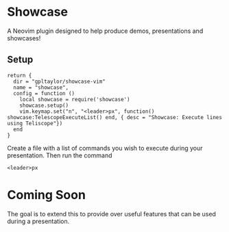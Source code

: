 # Showcase
A Neovim plugin designed to help produce demos, presentations and showcases!

## Setup

```
return {
  dir = "gpltaylor/showcase-vim"
  name = "showcase",
  config = function ()
    local showcase = require('showcase')
    showcase.setup()
    vim.keymap.set("n", "<leader>px", function() showcase:TelescopeExecuteList() end, { desc = "Showcase: Execute lines using Teliscope"})
  end
}
```

Create a file with a list of commands you wish to execute during your presentation. Then run the command 

```
<leader>px
```

# Coming Soon
The goal is to extend this to provide over useful features that can be used during a presentation.


